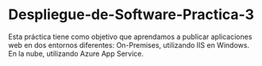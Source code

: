# Despliegue-de-Software-Practica-3
Esta práctica tiene como objetivo que aprendamos a publicar aplicaciones web en dos entornos diferentes:  On-Premises, utilizando IIS en Windows.  En la nube, utilizando Azure App Service.
